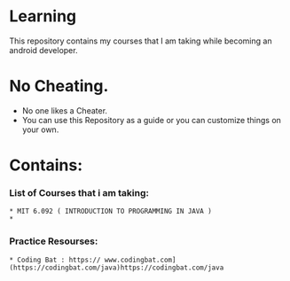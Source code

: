 # Learning
This repository contains my courses that I am  taking while becoming an android developer. 


# No Cheating.
  * No one likes a Cheater.
  * You can use this Repository as a guide or you can customize things on your own.

# Contains:
  ### List of Courses that i am taking: 
    * MIT 6.092 ( INTRODUCTION TO PROGRAMMING IN JAVA )
    * 
  ### Practice Resourses:
    * Coding Bat : https:// www.codingbat.com](https://codingbat.com/java)https://codingbat.com/java
      

